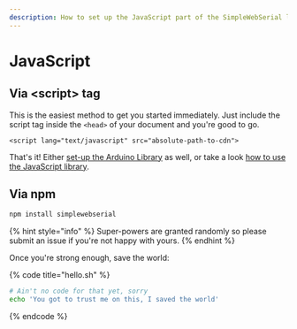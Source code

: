 ```yaml
---
description: How to set up the JavaScript part of the SimpleWebSerial library.
---
```


# JavaScript

## Via &lt;script&gt; tag

This is the easiest method to get you started immediately. Just include the script tag inside the `<head>` of your document and you're good to go.

```
<script lang="text/javascript" src="absolute-path-to-cdn">
```

That's it! Either [set-up the Arduino Library](arduino.md) as well, or take a look [how to use the JavaScript library](../usage/javascript.md).

## Via npm

```javascript
npm install simplewebserial
```

{% hint style="info" %}
 Super-powers are granted randomly so please submit an issue if you're not happy with yours.
{% endhint %}

Once you're strong enough, save the world:

{% code title="hello.sh" %}
```bash
# Ain't no code for that yet, sorry
echo 'You got to trust me on this, I saved the world'
```
{% endcode %}



